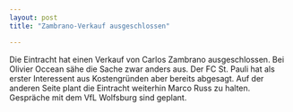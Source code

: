 ```yaml
---
layout: post
title: "Zambrano-Verkauf ausgeschlossen"

---
```


Die Eintracht hat einen Verkauf von Carlos Zambrano ausgeschlossen. Bei Olivier Occean sähe die Sache zwar anders aus. Der FC St. Pauli hat als erster Interessent aus Kostengründen aber bereits abgesagt. Auf der anderen Seite plant die Eintracht weiterhin Marco Russ zu halten. Gespräche mit dem VfL Wolfsburg sind geplant.


